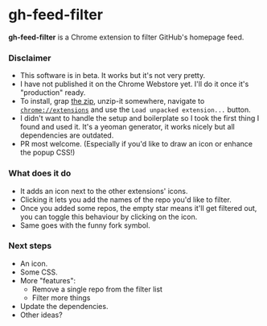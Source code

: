 # gh-feed-filter

**gh-feed-filter** is a Chrome extension to filter GitHub's homepage feed.

### Disclaimer

- This software is in beta. It works but it's not very pretty.
- I have not published it on the Chrome Webstore yet. I'll do it once it's "production" ready.
- To install, grap [the zip](/blob/master/package/gh-feed-filter-0.0.2.zip), unzip-it somewhere, navigate to [`chrome://extensions`](chrome://extensions) and use the `Load unpacked extension...` button.
- I didn't want to handle the setup and boilerplate so I took the first thing I found and used it. It's a yeoman generator, it works nicely but all dependencies are outdated.
- PR most welcome. (Especially if you'd like to draw an icon or enhance the popup CSS!)

### What does it do

- It adds an icon next to the other extensions' icons.
- Clicking it lets you add the names of the repo you'd like to filter.
- Once you added some repos, the empty star means it'll get filtered out, you can toggle this behaviour by clicking on the icon.
- Same goes with the funny fork symbol.

### Next steps

- An icon.
- Some CSS.
- More "features":
  + Remove a single repo from the filter list
  + Filter more things
- Update the dependencies.
- Other ideas?
